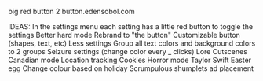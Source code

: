 big red button 2
button.edensobol.com

IDEAS:
In the settings menu each setting has a little red button to toggle the settings
Better hard mode
Rebrand to "the button"
Customizable button (shapes, text, etc)
Less settings
Group all text colors and background colors to 2 groups
Seizure settings (change color every _ clicks)
Lore
Cutscenes
Canadian mode
Location tracking
Cookies
Horror mode
Taylor Swift Easter egg
Change colour based on holiday
Scrumpulous shumplets ad placement
